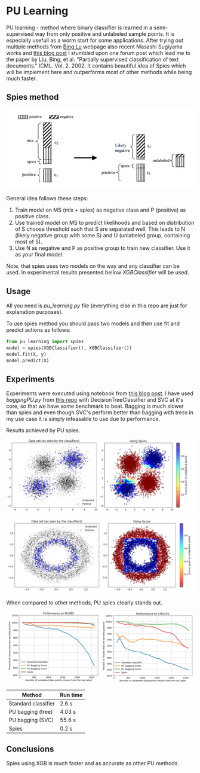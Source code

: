 # PU Learning

PU learning - method where binary classifier is learned in a semi-supervised way from only positive and unlabeled sample points. It is especially usefull as a worm start for some applications. After trying out multiple methods from [Bing Lu](https://www.cs.uic.edu/~liub/NSF/PSC-IIS-0307239.html) webpage also recent Masashi Sugiyama works and [this blog post](https://roywright.me/2017/11/16/positive-unlabeled-learning/) I stumbled upon one forum post which lead me to the paper by Liu, Bing, et al. "Partially supervised classification of text documents." ICML. Vol. 2. 2002. It contains beautiful idea of Spies which will be implement here and outperforms most of other methods while being much faster.

## Spies method

![Spies](spies.png)

General idea follows these steps:

1. Train model on MS (mix + spies) as negative class and P (positive) as positive class.
2. Use trained model on MS to predict likelihoods and based on distribution of S choose threshold such that S are separated well. This leads to N (likely negative group with some S) and U (unlabeled group, containing most of S).
3. Use N as negative and P as positive group to train new classifier. Use it as your final model.

Note, that spies uses two models on the way and any classifier can be used. In experimental results presented bellow *XGBClassifier* will be used.

## Usage

All you need is *pu_learning.py* file (everything else in this repo are just for explanation purposes).

To use spies method you should pass two models and then use fit and predict actions as follows:

```python
from pu_learning import spies
model = spies(XGBClassifier(), XGBClassifier())
model.fit(X, y)
model.predict(X)
```

## Experiments

Experiments were executed using notebook from [this blog post](https://roywright.me/2017/11/16/positive-unlabeled-learning/). I have used *baggingPU.py* from [this repo](https://github.com/roywright/pu_learning) with DecisionTreeClassifier and SVC at it's core, so that we have some benchmark to beat. Bagging is much slower than spies and even though SVC's perform better than bagging with tress in my use case it is simply infeasable to use due to performance.

Results achieved by PU spies.

![Blobs experiment](blobs_spies.png)

![Circles experiment](circles_spies.png)

When compared to other methods, PU spies clearly stands out.

![Performance comparisson](performance.png)

|        Method       | Run time |
|---------------------|----------|
| Standard classifier | 2.6 s    |
| PU bagging (tree)   | 4.03 s   |
| PU bagging (SVC)    | 55.6 s   |
| Spies               | 0.2 s    |

## Conclusions

Spies using XGB is much faster and as accurate as other PU methods.